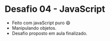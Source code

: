 # Desafio 04 - JavaScript
- Feito com javaScript puro :smile:
- Manipulando objetos.
- Desafio proposto em aula finalizado.